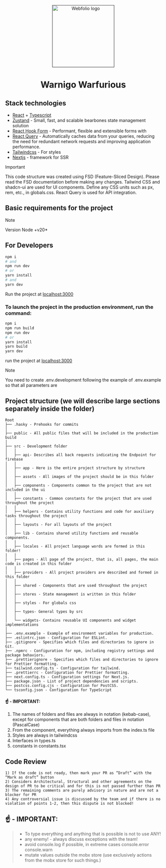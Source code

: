 <div align="center">
  <a href="" target="blank"><img src="https://github.com/user-attachments/assets/f514504f-d560-4df5-b346-d09459d6cde7" width="200" alt="Webfolio logo" /></a>

  <h1>Warnigo Warfurious</h1>
</div>

## Stack technologies

- [React](https://react.dev/learn) + [Typescript](https://www.typescriptlang.org/docs/)
- [Zustand](https://docs.pmnd.rs/zustand/getting-started/introduction) - Small, fast, and scalable bearbones state management solution
- [React Hook Form](https://react-hook-form.com/) - Performant, flexible and extensible forms with
- [React Query](https://tanstack.com/query) - Automatically caches data from your queries, reducing the need for redundant network requests and improving application performance.
- [Tailwindcss](https://tailwindcss.com) - For styles
- [Nextjs](https://Nextjs.org/) - framework for SSR

> [!IMPORTANT]
> This code structure was created using FSD (Feature-Sliced Design). Please read the FSD documentation before making any changes. Tailwind CSS and shadcn-ui are used for UI components. Define any CSS units such as px, rem, etc., in globals.css. React Query is used for API integration.

## Basic requirements for the project

> [!NOTE]
> Version Node +v20\*

## For Developers

```bash
npm i
# and
npm run dev
# or
yarn install
# and
yarn dev
```

Run the project at [localhost:3000](http://localhost:3000)

### To launch the project in the production environment, run the command:

```bash
npm i
npm run build
npm run dev
# or
yarn install
yarn build
yarn dev
```

run the project at [localhost:3000](http://localhost:3000)

> [!NOTE]
> You need to create .env.development following the example of .env.example so that all parameters are

## Project structure (we will describe large sections separately inside the folder)

```
Root
├── .hasky - Prehooks for commits
│
├── public - All public files that will be included in the production build
│
├── src - Development folder
│   │
│   ├── api- Describes all back requests indicating the Endpoint for firebase
│   │
│   ├── app - Here is the entire project structure by structure
│   │
│   ├── assets - All images of the project should be in this folder
│   │
│   ├── components - Components common to the project that are not included in the ui
│   │
│   ├── constants - Common constants for the project that are used throughout the project
|   |
│   ├── helpers - Contains utility functions and code for auxiliary tasks throughout the project
│   │
│   ├── layouts - For all layouts of the project
│   │
│   ├── lib - Contains shared utility functions and reusable components.
|   |
│   ├── locales - All project language words are formed in this folder!
|   |
│   ├── pages - All page of the project, that is, all pages, the main code is created in this folder
|   |
│   ├── providers - All project providers are described and formed in this folder
│   │
│   ├── shared - Components that are used throughout the project
│   │
│   ├── stores - State management is written in this folder
│   │
│   ├── styles - For globals css
│   │
│   ├── types- General types by src
│   │
│   └── widgets- Contains reusable UI components and widget implementations
│
├── .env.example - Example of environment variables for production.
├── .eslintrc.json - Configuration for ESLint.
├── .gitignore - Specifies which files and directories to ignore in Git.
├── .npmrc - Configuration for npm, including registry settings and package behaviors.
├── .prettierignore - Specifies which files and directories to ignore for Prettier formatting.
├── tailwind.config.ts - Configuration for tailwind.
├── .prettierrc - Configuration for Prettier formatting.
├── next.config.ts - Configuration settings for Next.js.
├── package.json - List of project dependencies and scripts.
├── postcss.config.cjs - Configuration for PostCSS.
└── tsconfig.json - Configuration for TypeScript
```

#### ☝️ - IMPORTANT:

1. The names of folders and files are always in notation (kebab-case), except for components that are both folders and files in notation (PascalCase)
2. From the component, everything always imports from the index.ts file
3. Styles are always in tailwindcss
4. Interfaces in types.ts
5. constants in constants.tsx

## Code Review

    1) If the code is not ready, then mark your PR as “Draft” with the “Mark as draft” button
    2) Considers Architectural, Structural and other agreements on the design of PR to be critical and for this is not passed further than PR
    3) The remaining comments are purely advisory in nature and are not a blocker for PR
    4) Any controversial issue is discussed by the team and if there is no violation of points 1-2, then this dispute is not blocked!

## ☝️ - IMPORTANT:

> - To type everything and anything that is possible is not to use ANY!
> - any enemy! - always discuss exceptions with the team!
> - avoid console.log if possible, in extreme cases console.error console.warn
> - mutate values ​​outside the mobx store (use exclusively actions from the mobx store for such things.)
